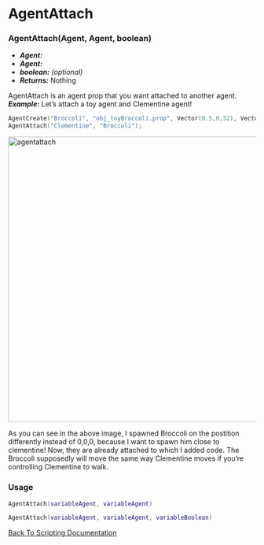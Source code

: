 # AgentAttach

### AgentAttach(Agent, Agent, boolean)
- ***Agent:*** 
- ***Agent:*** 
- ***boolean:*** *(optional)* 
- ***Returns:*** Nothing

 AgentAttach is an agent prop that you want attached to another agent.
 ***Example:*** Let’s attach a toy agent and Clementine agent!
```Lua
AgentCreate("Broccoli", "obj_toyBroccoli.prop", Vector(0.5,0,32), Vector(0,0,0), kScene, false, false);
AgentAttach("Clementine", "Broccoli");
```
<img width="702" height="580" alt="agentattach" src="https://github.com/user-attachments/assets/08f71afe-c05c-4cbb-a804-1d87de0346ea" />

As you can see in the above image, I spawned Broccoli on the postition differently instead of 0,0,0, because I want to spawn him close to clementine! Now, they are already attached to which I added code. The Broccoli supposedly will move the same way Clementine moves if you’re controlling Clementine to walk.

### Usage

```Lua
AgentAttach(variableAgent, variableAgent)
```

```Lua
AgentAttach(variableAgent, variableAgent, variableBoolean)
```



[Back To Scripting Documentation](../README.md)
